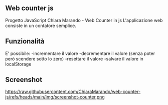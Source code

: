 ## Web counter js
Progetto JavaScript Chiara Marando - Web Counter in js
L'applicazione web consiste in un contatore semplice.

## Funzionalità
E' possibile: 
-incrementare il valore
-decrementare il valore (senza poter però scendere sotto lo zero)
-resettare il valore
-salvare il valore in localStorage

## Screenshot

https://raw.githubusercontent.com/ChiaraMarando/web-counter-js/refs/heads/main/img/screenshot-counter.png
